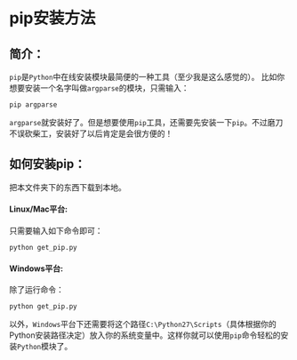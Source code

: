 pip安装方法
============

## 简介：
`pip`是`Python`中在线安装模块最简便的一种工具（至少我是这么感觉的）。
比如你想要安装一个名字叫做`argparse`的模块，只需输入：

    pip argparse

`argparse`就安装好了。但是想要使用`pip`工具，还需要先安装一下`pip`。不过磨刀不误砍柴工，安装好了以后肯定是会很方便的！

## 如何安装pip：

把本文件夹下的东西下载到本地。

#### Linux/Mac平台:

只需要输入如下命令即可：

    python get_pip.py

#### Windows平台:

除了运行命令：

    python get_pip.py

以外，`Windows`平台下还需要将这个路径`C:\Python27\Scripts`（具体根据你的Python安装路径决定）放入你的系统变量中。这样你就可以使用`pip`命令轻松的安装`Python`模块了。


